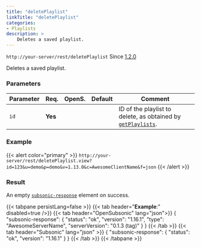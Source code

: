 ```yaml
---
title: "deletePlaylist"
linkTitle: "deletePlaylist"
categories:
- Playlists
description: >
    Deletes a saved playlist.
---
```


`http://your-server/rest/deletePlaylist` Since [1.2.0](../../subsonic-versions)

Deletes a saved playlist.

### Parameters

| Parameter | Req. | OpenS. | Default | Comment |
| --- | --- | --- | --- | --- |
| `id` | **Yes** |  |    | ID of the playlist to delete, as obtained by [`getPlaylists`](../getplaylists). |

### Example

{{< alert color="primary" >}} `http://your-server/rest/deletePlaylist.view?id=123&u=demo&p=demo&v=1.13.0&c=AwesomeClientName&f=json` {{< /alert >}}

### Result

An empty [`subsonic-response`](../../responses/subsonic-response) element on success.

{{< tabpane persistLang=false >}}
{{< tab header="**Example**:" disabled=true />}}
{{< tab header="OpenSubsonic" lang="json">}}
{
  "subsonic-response": {
    "status": "ok",
    "version": "1.16.1",
    "type": "AwesomeServerName",
    "serverVersion": "0.1.3 (tag)"
  }
}
{{< /tab >}}
{{< tab header="Subsonic" lang="json" >}}
{
  "subsonic-response": {
    "status": "ok",
    "version": "1.16.1"
  }
}
{{< /tab >}}
{{< /tabpane >}}
